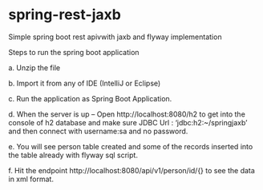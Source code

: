 # spring-rest-jaxb
Simple spring boot rest apivwith jaxb and flyway implementation

Steps to run the spring boot application

a.	Unzip the file

b.	Import it from any of IDE (IntelliJ or Eclipse)

c.	Run the application as Spring Boot Application.

d.	When the server is up – Open http://localhost:8080/h2 to get into the console of h2 database and make sure JDBC Url : ‘jdbc:h2:~/springjaxb’ and then connect with username:sa and no password.

e.	You will see person table created and some of the records inserted into the table already with flyway sql script.

f.	Hit the endpoint http://localhost:8080/api/v1/person/id/{} to see the data in xml format. 
